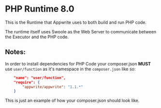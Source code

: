 # PHP Runtime 8.0

This is the Runtime that Appwrite uses to both build and run PHP code.

The runtime itself uses Swoole as the Web Server to communicate between the Executor and the PHP code.

## Notes:
In order to install dependencies for PHP Code your composer.json **MUST** use `user/function` as it's namespace in the `composer.json` like so:

```json
    "name": "user/function",
    "require": {
        "appwrite/appwrite": "1.1.*"
    }
```
This is just an example of how your composer.json should look like.